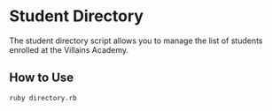 # Student Directory #

The student directory script allows you to manage the list of students enrolled at the Villains Academy.

## How to Use ##

```shell
ruby directory.rb
```
